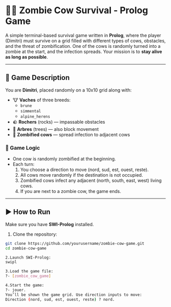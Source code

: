 # 🧟‍♂️ Zombie Cow Survival - Prolog Game

A simple terminal-based survival game written in **Prolog**, where the player (Dimitri) must survive on a grid filled with different types of cows, obstacles, and the threat of zombification. One of the cows is randomly turned into a zombie at the start, and the infection spreads. Your mission is to **stay alive as long as possible**.

---

## 📜 Game Description

You are **Dimitri**, placed randomly on a 10x10 grid along with:

- 🐮 **Vaches** of three breeds:
  - `brune`
  - `simmental`
  - `alpine_herens`
- 🪨 **Rochers** (rocks) — impassable obstacles
- 🌲 **Arbres** (trees) — also block movement
- 🧟 **Zombified cows** — spread infection to adjacent cows

### 🧠 Game Logic

- One cow is randomly zombified at the beginning.
- Each turn:
  1. You choose a direction to move (nord, sud, est, ouest, reste).
  2. All cows move randomly if the destination is not occupied.
  3. Zombified cows infect any adjacent (north, south, east, west) living cows.
  4. If you are next to a zombie cow, the game ends.

---

## ▶️ How to Run

Make sure you have **SWI-Prolog** installed.


1. Clone the repository:

```bash
git clone https://github.com/yourusername/zombie-cow-game.git
cd zombie-cow-game

2.Launch SWI-Prolog:
swipl

3.Load the game file:
?- [zombie_cow_game]

4.Start the game:
?- jouer.
You’ll be shown the game grid. Use direction inputs to move:
Direction (nord, sud, est, ouest, reste) ? nord.
